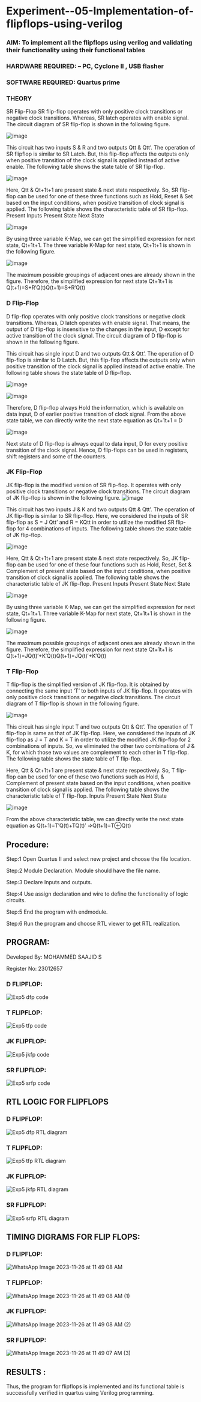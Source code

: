 # Experiment--05-Implementation-of-flipflops-using-verilog
### AIM: To implement all the flipflops using verilog and validating their functionality using their functional tables
### HARDWARE REQUIRED:  – PC, Cyclone II , USB flasher
### SOFTWARE REQUIRED:   Quartus prime
### THEORY 
SR Flip-Flop
SR flip-flop operates with only positive clock transitions or negative clock transitions. Whereas, SR latch operates with enable signal. The circuit diagram of SR flip-flop is shown in the following figure.

![image](https://user-images.githubusercontent.com/36288975/167910294-bb550548-b1dc-4cba-9044-31d9037d476b.png)

 
This circuit has two inputs S & R and two outputs Qtt & Qtt’. The operation of SR flipflop is similar to SR Latch. But, this flip-flop affects the outputs only when positive transition of the clock signal is applied instead of active enable.
The following table shows the state table of SR flip-flop.


![image](https://user-images.githubusercontent.com/36288975/167910648-ced88e69-869c-42e2-9718-a285a3902446.png)


Here, Qtt & Qt+1t+1 are present state & next state respectively. So, SR flip-flop can be used for one of these three functions such as Hold, Reset & Set based on the input conditions, when positive transition of clock signal is applied. The following table shows the characteristic table of SR flip-flop.
Present Inputs	Present State	Next State


![image](https://user-images.githubusercontent.com/36288975/167908180-5fc9d589-1cb5-41f5-b2c8-927e04f5f387.png)

By using three variable K-Map, we can get the simplified expression for next state, Qt+1t+1. The three variable K-Map for next state, Qt+1t+1 is shown in the following figure.

![image](https://user-images.githubusercontent.com/36288975/167908214-25b30a54-db20-4bcb-9385-5f93a1982a09.png)

 
The maximum possible groupings of adjacent ones are already shown in the figure. Therefore, the simplified expression for next state Qt+1t+1 is
Q(t+1)=S+R′Q(t)Q(t+1)=S+R′Q(t)


### D Flip-Flop
D flip-flop operates with only positive clock transitions or negative clock transitions. Whereas, D latch operates with enable signal. That means, the output of D flip-flop is insensitive to the changes in the input, D except for active transition of the clock signal. The circuit diagram of D flip-flop is shown in the following figure.
 
This circuit has single input D and two outputs Qtt & Qtt’. The operation of D flip-flop is similar to D Latch. But, this flip-flop affects the outputs only when positive transition of the clock signal is applied instead of active enable.
The following table shows the state table of D flip-flop.

![image](https://user-images.githubusercontent.com/36288975/167908342-e03f0cbb-5958-43bb-b74a-5e3ec2341675.png)

![image](https://user-images.githubusercontent.com/36288975/167910325-aeef0739-0a54-40e2-bebd-6f5fa0cad10e.png)



Therefore, D flip-flop always Hold the information, which is available on data input, D of earlier positive transition of clock signal. From the above state table, we can directly write the next state equation as
Qt+1t+1 = D



![image](https://user-images.githubusercontent.com/36288975/167908850-d39d07ba-7f9d-490a-b9f2-274e189fd047.png)

Next state of D flip-flop is always equal to data input, D for every positive transition of the clock signal. Hence, D flip-flops can be used in registers, shift registers and some of the counters.


### JK Flip-Flop
JK flip-flop is the modified version of SR flip-flop. It operates with only positive clock transitions or negative clock transitions. The circuit diagram of JK flip-flop is shown in the following figure.
![image](https://user-images.githubusercontent.com/36288975/167910378-d2d984a7-2815-4d17-8c41-ee4bdf59ec24.png) 

 
This circuit has two inputs J & K and two outputs Qtt & Qtt’. The operation of JK flip-flop is similar to SR flip-flop. Here, we considered the inputs of SR flip-flop as S = J Qtt’ and R = KQtt in order to utilize the modified SR flip-flop for 4 combinations of inputs.
The following table shows the state table of JK flip-flop.


![image](https://user-images.githubusercontent.com/36288975/167908575-59c35afb-50d3-46a2-888c-47478a3179d5.png)

Here, Qtt & Qt+1t+1 are present state & next state respectively. So, JK flip-flop can be used for one of these four functions such as Hold, Reset, Set & Complement of present state based on the input conditions, when positive transition of clock signal is applied. The following table shows the characteristic table of JK flip-flop.
Present Inputs	Present State	Next State

![image](https://user-images.githubusercontent.com/36288975/167908664-c854ffe9-0bd3-44c2-bfa6-e53928181c69.png)


By using three variable K-Map, we can get the simplified expression for next state, Qt+1t+1. Three variable K-Map for next state, Qt+1t+1 is shown in the following figure.
 
 
 ![image](https://user-images.githubusercontent.com/36288975/167908688-fa93c3e9-8323-4864-947d-c11d163d5a90.png)

The maximum possible groupings of adjacent ones are already shown in the figure. Therefore, the simplified expression for next state Qt+1t+1 is
Q(t+1)=JQ(t)′+K′Q(t)Q(t+1)=JQ(t)′+K′Q(t)



### T Flip-Flop
T flip-flop is the simplified version of JK flip-flop. It is obtained by connecting the same input ‘T’ to both inputs of JK flip-flop. It operates with only positive clock transitions or negative clock transitions. The circuit diagram of T flip-flop is shown in the following figure.

![image](https://user-images.githubusercontent.com/36288975/167911534-5f3c445d-bc68-46e2-9a9c-7efce5febc60.png)



This circuit has single input T and two outputs Qtt & Qtt’. The operation of T flip-flop is same as that of JK flip-flop. Here, we considered the inputs of JK flip-flop as J = T and K = T in order to utilize the modified JK flip-flop for 2 combinations of inputs. So, we eliminated the other two combinations of J & K, for which those two values are complement to each other in T flip-flop.
The following table shows the state table of T flip-flop.



Here, Qtt & Qt+1t+1 are present state & next state respectively. So, T flip-flop can be used for one of these two functions such as Hold, & Complement of present state based on the input conditions, when positive transition of clock signal is applied. The following table shows the characteristic table of T flip-flop.
Inputs	Present State	Next State


![image](https://user-images.githubusercontent.com/36288975/167909015-53aa9450-3f28-4202-887a-79d88228f8a0.png)

From the above characteristic table, we can directly write the next state equation as
Q(t+1)=T′Q(t)+TQ(t)′
⇒Q(t+1)=T⊕Q(t)

## Procedure:

Step:1
Open Quartus II and select new project and choose the file location.

Step:2
Module Declaration. Module should have the file name.

Step:3
Declare Inputs and outputs.

Step:4
Use assign declaration and wire to define the functionality of logic circuits.

Step:5
End the program with endmodule.

Step:6
Run the program and choose RTL viewer to get RTL realization.



## PROGRAM: 
Developed By: MOHAMMED SAAJID S

Register No: 23012657

### D FLIPFLOP:

![Exp5 dfp code](https://github.com/Confusion7/Experiment--05-Implementation-of-flipflops-using-verilog/assets/141727149/dac628cf-9c4e-4451-a45e-760a72fece21)

### T FLIPFLOP:

![Exp5 tfp code](https://github.com/Confusion7/Experiment--05-Implementation-of-flipflops-using-verilog/assets/141727149/84b62cc3-ea2d-4f0d-9ebf-45e88922cf5a)

### JK FLIPFLOP:

![Exp5 jkfp code](https://github.com/Confusion7/Experiment--05-Implementation-of-flipflops-using-verilog/assets/141727149/7edc1623-e314-4a55-99b3-b6a76a82ec55)

### SR FLIPFLOP:

![Exp5 srfp code](https://github.com/Confusion7/Experiment--05-Implementation-of-flipflops-using-verilog/assets/141727149/d6cfe7cc-7e27-42fe-8b97-87eca2f8f09d)


## RTL LOGIC FOR FLIPFLOPS 

### D FLIPFLOP:

![Exp5 dfp RTL diagram](https://github.com/Confusion7/Experiment--05-Implementation-of-flipflops-using-verilog/assets/141727149/7e317dd3-ddd6-428b-b95b-bc5fd54d28c2)

### T FLIPFLOP:

![Exp5 tfp RTL diagram](https://github.com/Confusion7/Experiment--05-Implementation-of-flipflops-using-verilog/assets/141727149/234803e2-f001-4f25-aef1-a1ba1493f6d4)

### JK FLIPFLOP:

![Exp5 jkfp RTL diagram](https://github.com/Confusion7/Experiment--05-Implementation-of-flipflops-using-verilog/assets/141727149/bda7811a-0168-441c-922e-cf28cd2b5d31)

### SR FLIPFLOP:

![Exp5 srfp RTL diagram](https://github.com/Confusion7/Experiment--05-Implementation-of-flipflops-using-verilog/assets/141727149/10d9a1df-e36e-4a9b-af51-90f7405ce717)



## TIMING DIGRAMS FOR FLIP FLOPS:

### D FLIPFLOP:

![WhatsApp Image 2023-11-26 at 11 49 08 AM](https://github.com/Confusion7/Experiment--05-Implementation-of-flipflops-using-verilog/assets/141727149/fa33c513-090f-48d6-8c8c-cb226941ee3d)

### T FLIPFLOP:

![WhatsApp Image 2023-11-26 at 11 49 08 AM (1)](https://github.com/Confusion7/Experiment--05-Implementation-of-flipflops-using-verilog/assets/141727149/b4534601-1e3a-4541-9c32-e32d3947de6d)


### JK FLIPFLOP:

![WhatsApp Image 2023-11-26 at 11 49 08 AM (2)](https://github.com/Confusion7/Experiment--05-Implementation-of-flipflops-using-verilog/assets/141727149/b8ed2e69-1ebe-47d5-871b-bb6968fb352d)


### SR FLIPFLOP:

![WhatsApp Image 2023-11-26 at 11 49 07 AM (3)](https://github.com/Confusion7/Experiment--05-Implementation-of-flipflops-using-verilog/assets/141727149/b8704545-9c95-4b0b-95af-2ef771f27be0)


## RESULTS :

Thus, the program for flipflops is implemented and its functional table is successfully verified in quartus using Verilog programming.
